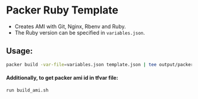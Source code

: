 # Packer Ruby Template

- Creates AMI with Git, Nginx, Rbenv and Ruby.
- The Ruby version can be specified in `variables.json`.

## Usage:

```bash
packer build -var-file=variables.json template.json | tee output/packer_output.txt
```

#### Additionally, to get packer ami id in tfvar file:

```bash
run build_ami.sh
```